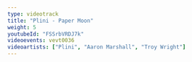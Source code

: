 ```yaml
---
type: videotrack
title: "Plini - Paper Moon"
weight: 5
youtubeId: "FSSrbVRDJ7k"
videoevents: vevt0036
videoartists: ["Plini", "Aaron Marshall", "Troy Wright"]
---
```

